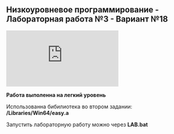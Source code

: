 ## Низкоуровневое программирование - Лабораторная работа №3 - Вариант №18

![Методичка](https://github.com/eeeeagle/LLP_3/files/9817704/_.3.pdf)

<b>Работа выполенна на легкий уровень</b>

Использованна бибилиотека во втором задании:
__/Libraries/Win64/easy.a__

Запустить лабораторную работу можно через __LAB.bat__
